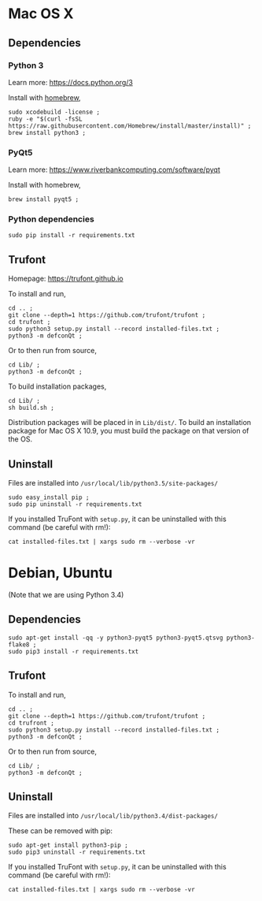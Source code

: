 # Mac OS X

## Dependencies

### Python 3

Learn more: https://docs.python.org/3

Install with [homebrew](http://brew.sh),

    sudo xcodebuild -license ;
    ruby -e "$(curl -fsSL https://raw.githubusercontent.com/Homebrew/install/master/install)" ;
    brew install python3 ;

### PyQt5

Learn more: https://www.riverbankcomputing.com/software/pyqt

Install with homebrew,

    brew install pyqt5 ;

### Python dependencies

    sudo pip install -r requirements.txt

## Trufont

Homepage: https://trufont.github.io

To install and run,

    cd .. ;
    git clone --depth=1 https://github.com/trufont/trufont ;
    cd trufont ;
    sudo python3 setup.py install --record installed-files.txt ;
    python3 -m defconQt ;

Or to then run from source,

    cd Lib/ ; 
    python3 -m defconQt ;

To build installation packages,

    cd Lib/ ;
    sh build.sh ;

Distribution packages will be placed in in `Lib/dist/`.
To build an installation package for Mac OS X 10.9, you must build the package on that version of the OS.

## Uninstall

Files are installed into `/usr/local/lib/python3.5/site-packages/` 

    sudo easy_install pip ;
    sudo pip uninstall -r requirements.txt

If you installed TruFont with `setup.py`, it can be uninstalled with this command
(be careful with rm!):

    cat installed-files.txt | xargs sudo rm --verbose -vr

# Debian, Ubuntu

(Note that we are using Python 3.4)

## Dependencies

    sudo apt-get install -qq -y python3-pyqt5 python3-pyqt5.qtsvg python3-flake8 ;
    sudo pip3 install -r requirements.txt

## Trufont

To install and run,

    cd .. ;
    git clone --depth=1 https://github.com/trufont/trufont ;
    cd trufront ;
    sudo python3 setup.py install --record installed-files.txt ;
    python3 -m defconQt ;

Or to then run from source,

    cd Lib/ ; 
    python3 -m defconQt ;

## Uninstall

Files are installed into `/usr/local/lib/python3.4/dist-packages/`

These can be removed with pip:

    sudo apt-get install python3-pip ;
    sudo pip3 uninstall -r requirements.txt

If you installed TruFont with `setup.py`, it can be uninstalled with this command
(be careful with rm!):

    cat installed-files.txt | xargs sudo rm --verbose -vr
